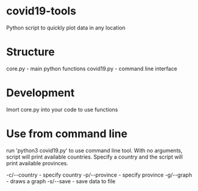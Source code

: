 # covid19-tools
Python script to quickly plot data in any location

# Structure
core.py - main python functions
covid19.py - command line interface

# Development
Imort core.py into your code to use functions

# Use from command line
run 'python3 covid19.py' to use command line tool.
With no arguments, script will print available countries.
Specify a country and the script will print available provinces.

-c/--country <country> - specify country
-p/--province <province> - specify province
-g/--graph - draws a graph
-s/--save - save data to file
